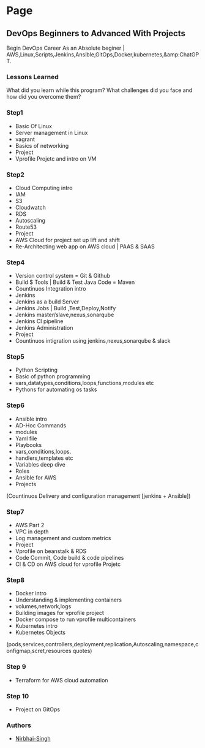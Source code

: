 # Page

## DevOps Beginners to Advanced With Projects

Begin DevOps Career As an Absolute beginer | AWS,Linux,Scripts,Jenkins,Ansible,GitOps,Docker,kubernetes,\&amp:ChatGPT.

### Lessons Learned

What did you learn while this program? What challenges did you face and how did you overcome them?

### Step1

* Basic Of Linux
* Server management in Linux
* vagrant
* Basics of networking
* Project
* Vprofile Projetc and intro on VM

### Step2

* Cloud Computing intro
* IAM
* S3
* Cloudwatch
* RDS
* Autoscaling
* Route53
* Project
* AWS Cloud for project set up lift and shift
* Re-Architecting web app on AWS cloud | PAAS & SAAS

### Step4

* Version control system = Git & Github
* Build $ Tools | Build & Test Java Code = Maven
* Countinuos Integration intro
* Jenkins
* Jenkins as a build Server
* Jenkins Jobs | Build ,Test,Deploy,Notify
* Jenkins master/slave,nexus,sonarqube
* Jenkins CI pipeline
* Jenkins Administration
* Project
* Countinuos intigration using jenkins,nexus,sonarqube & slack

### Step5

* Python Scripting
* Basic of python programming
* vars,datatypes,conditions,loops,functions,modules etc
* Pythons for automating os tasks

### Step6

* Ansible intro
* AD-Hoc Commands
* modules
* Yaml file
* Playbooks
* vars,conditions,loops.
* handlers,templates etc
* Variables deep dive
* Roles
* Ansible for AWS
* Projects

(Countinuos Delivery and configuration management \[jenkins + Ansible])

### Step7

* AWS Part 2
* VPC in depth
* Log management and custom metrics
* Project
* Vprofile on beanstalk & RDS
* Code Commit, Code build & code pipelines
* CI & CD on AWS cloud for vprofile Projetc

### Step8

* Docker intro
* Understanding & implementing containers
* volumes,network,logs
* Building images for vprofile project
* Docker compose to run vprofile multicontainers
* Kubernetes intro
* Kubernetes Objects

(pods,services,controllers,deployment,replication,Autoscaling,namespace,configmap,scret,resources quotes)

### Step 9

* Terraform for AWS cloud automation

### Step 10

* Project on GitOps

### Authors

* [Nirbhai-Singh](https://www.github.com/1995lovely)
